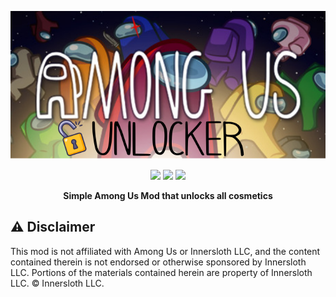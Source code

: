 <p align="center">
  <img src="./icon.png">
</p>

<p align="center">
  <img src="https://img.shields.io/badge/Made%20with-C%23-1f425f.svg?style=plastic&logo=csharp&color=000000&labelColor=A200FF">
  <img src="https://img.shields.io/badge/license-GPL-brightgreen.svg?style=plastic&logo=GNU&label=License">
  <img src="https://img.shields.io/badge/Reactor-blue.svg?style=plastic&logo=React&color=000000&label=Using">
</p>

<p align="center">
<b>Simple Among Us Mod that unlocks all cosmetics</b>

## ⚠️ Disclaimer
This mod is not affiliated with Among Us or Innersloth LLC, and the content contained therein is not endorsed or otherwise sponsored by Innersloth LLC. Portions of the materials contained herein are property of Innersloth LLC. © Innersloth LLC.
